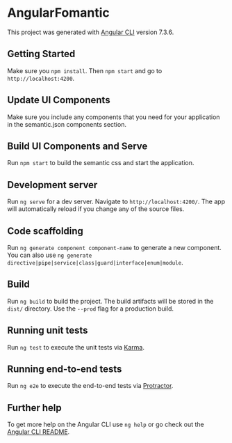 # AngularFomantic

This project was generated with [Angular CLI](https://github.com/angular/angular-cli) version 7.3.6.

## Getting Started

Make sure you `npm install`. Then `npm start` and go to `http://localhost:4200`.

## Update UI Components

Make sure you include any components that you need for your application in the semantic.json components section.

## Build UI Components and Serve

Run `npm start` to build the semantic css and start the application.

## Development server

Run `ng serve` for a dev server. Navigate to `http://localhost:4200/`. The app will automatically reload if you change any of the source files.

## Code scaffolding

Run `ng generate component component-name` to generate a new component. You can also use `ng generate directive|pipe|service|class|guard|interface|enum|module`.

## Build

Run `ng build` to build the project. The build artifacts will be stored in the `dist/` directory. Use the `--prod` flag for a production build.

## Running unit tests

Run `ng test` to execute the unit tests via [Karma](https://karma-runner.github.io).

## Running end-to-end tests

Run `ng e2e` to execute the end-to-end tests via [Protractor](http://www.protractortest.org/).

## Further help

To get more help on the Angular CLI use `ng help` or go check out the [Angular CLI README](https://github.com/angular/angular-cli/blob/master/README.md).
